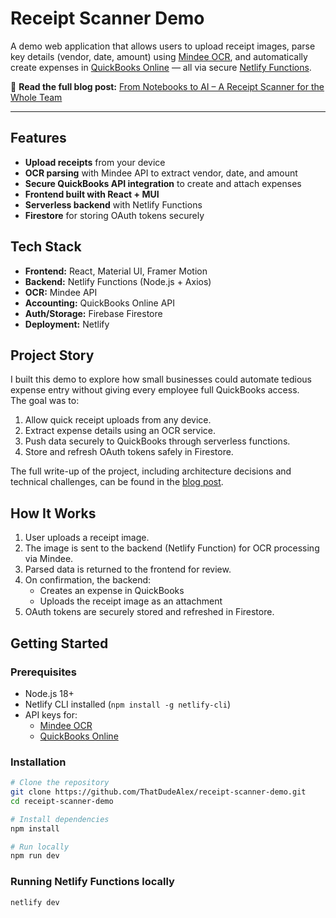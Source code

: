 # Receipt Scanner Demo

A demo web application that allows users to upload receipt images, parse key details (vendor, date, amount) using [Mindee OCR](https://mindee.com), and automatically create expenses in [QuickBooks Online](https://quickbooks.intuit.com/) — all via secure [Netlify Functions](https://docs.netlify.com/functions/overview/).

📖 **Read the full blog post:** [From Notebooks to AI – A Receipt Scanner for the Whole Team](https://www.nunezalex.com/blog/receipt-scanning-webapp/)

---

## Features
- **Upload receipts** from your device
- **OCR parsing** with Mindee API to extract vendor, date, and amount
- **Secure QuickBooks API integration** to create and attach expenses
- **Frontend built with React + MUI**
- **Serverless backend** with Netlify Functions
- **Firestore** for storing OAuth tokens securely

## Tech Stack
- **Frontend:** React, Material UI, Framer Motion
- **Backend:** Netlify Functions (Node.js + Axios)
- **OCR:** Mindee API
- **Accounting:** QuickBooks Online API
- **Auth/Storage:** Firebase Firestore
- **Deployment:** Netlify

## Project Story
I built this demo to explore how small businesses could automate tedious expense entry without giving every employee full QuickBooks access.  
The goal was to:
1. Allow quick receipt uploads from any device.
2. Extract expense details using an OCR service.
3. Push data securely to QuickBooks through serverless functions.
4. Store and refresh OAuth tokens safely in Firestore.

The full write-up of the project, including architecture decisions and technical challenges, can be found in the [blog post](https://www.nunezalex.com/blog/receipt-scanning-webapp/).

## How It Works
1. User uploads a receipt image.
2. The image is sent to the backend (Netlify Function) for OCR processing via Mindee.
3. Parsed data is returned to the frontend for review.
4. On confirmation, the backend:
   - Creates an expense in QuickBooks
   - Uploads the receipt image as an attachment
5. OAuth tokens are securely stored and refreshed in Firestore.

## Getting Started

### Prerequisites
- Node.js 18+
- Netlify CLI installed (`npm install -g netlify-cli`)
- API keys for:
  - [Mindee OCR](https://developers.mindee.com/)
  - [QuickBooks Online](https://developer.intuit.com/)

### Installation
```bash
# Clone the repository
git clone https://github.com/ThatDudeAlex/receipt-scanner-demo.git
cd receipt-scanner-demo

# Install dependencies
npm install

# Run locally
npm run dev
```

### Running Netlify Functions locally
```bash
netlify dev
```
